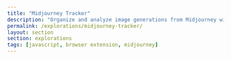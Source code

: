 ```yaml
---
title: "Midjourney Tracker"
description: "Organize and analyze image generations from Midjourney with metadata, tagging, and image download tools."
permalink: /explorations/midjourney-tracker/
layout: section
section: explorations
tags: [javascript, browser extension, midjourney]
---
```

